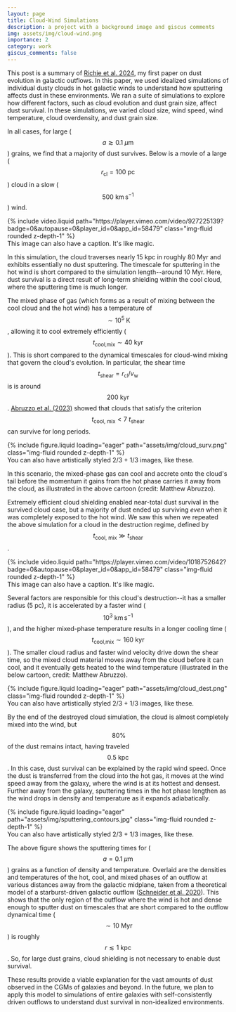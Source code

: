 ```yaml
---
layout: page
title: Cloud-Wind Simulations
description: a project with a background image and giscus comments
img: assets/img/cloud-wind.png
importance: 2
category: work
giscus_comments: false
---
```


This post is a summary of [Richie et al. 2024](https://ui.adsabs.harvard.edu/abs/2024arXiv240303711R/abstract), my first paper on dust evolution in galactic outflows. In this paper, we used idealized simulations of individual dusty clouds in hot galactic winds to understand how sputtering affects dust in these environments. We ran a suite of simulations to explore how different factors, such as cloud evolution and dust grain size, affect dust survival. In these simulations, we varied cloud size, wind speed, wind temperature, cloud overdensity, and dust grain size. 

In all cases, for large ($$ a\gtrsim0.1~{\mu\text{m}} $$) grains, we find that a majority of dust survives. Below is a movie of a large ($$ r_\text{cl}=100~\text{pc} $$) cloud in a slow ($$ 500~\text{km}\,\text{s}^{-1} $$) wind.

<div class="row justify-content-sm-center">
    <div class="col-sm mt-3 mt-md-0">
        {% include video.liquid path="https://player.vimeo.com/video/927225139?badge=0&amp;autopause=0&amp;player_id=0&amp;app_id=58479" class="img-fluid rounded z-depth-1" %}
    </div>
</div>
<div class="caption">
    This image can also have a caption. It's like magic.
</div>

In this simulation, the cloud traverses nearly 15 kpc in roughly 80 Myr and exhibits essentially no dust sputtering. The timescale for sputtering in the hot wind is short compared to the simulation length--around 10 Myr. Here, dust survival is a direct result of long-term shielding within the cool cloud, where the sputtering time is much longer. 

The mixed phase of gas (which forms as a result of mixing between the cool cloud and the hot wind) has a temperature of $$ \sim10^5~\text{K} $$, allowing it to cool extremely efficiently ($$ t_\text{cool,mix}\sim40~\text{kyr} $$). This is short compared to the dynamical timescales for cloud-wind mixing that govern the cloud's evolution. In particular, the shear time $$ t_\text{shear}=r_\text{cl}/v_\text{w} $$ is is around $$ 200~\text{kyr} $$. [Abruzzo et al. (2023)](https://ui.adsabs.harvard.edu/abs/2023arXiv230703228A/abstract) showed that clouds that satisfy the criterion $$ t_\text{cool, mix} < 7~t_\text{shear} $$ can survive for long periods.

<div class="row justify-content-sm-center">
  <div class="col-sm-8 mt-3 mt-md-0">
    {% include figure.liquid loading="eager" path="assets/img/cloud_surv.png" class="img-fluid rounded z-depth-1" %}
  </div>
</div>
<div class="caption">
    You can also have artistically styled 2/3 + 1/3 images, like these.
</div>

In this scenario, the mixed-phase gas can cool and accrete onto the cloud's tail before the momentum it gains from the hot phase carries it away from the cloud, as illustrated in the above cartoon (credit: Matthew Abruzzo).

Extremely efficient cloud shielding enabled near-total dust survival in the survived cloud case, but a majority of dust ended up surviving _even_ when it was completely exposed to the hot wind. We saw this when we repeated the above simulation for a cloud in the destruction regime, defined by $$ t_\text{cool, mix} \gg t_\text{shear} $$.

<div class="row justify-content-md-center">
    <div class="col-md mt-3 mt-md-0">
        {% include video.liquid path="https://player.vimeo.com/video/1018752642?badge=0&amp;autopause=0&amp;player_id=0&amp;app_id=58479" class="img-fluid rounded z-depth-1" %}
    </div>
</div>
<div class="caption">
    This image can also have a caption. It's like magic.
</div>

Several factors are responsible for this cloud's destruction--it has a smaller radius (5 pc), it is accelerated by a faster wind ($$ 10^3~\text{km}\,\text{s}^{-1} $$), and the higher mixed-phase temperature results in a longer cooling time ($$ t_\text{cool,mix}\sim160~\text{kyr} $$). The smaller cloud radius and faster wind velocity drive down the shear time, so the mixed cloud material moves away from the cloud before it can cool, and it eventually gets heated to the wind temperature (illustrated in the below cartoon, credit: Matthew Abruzzo).

<div class="row justify-content-sm-center">
  <div class="col-sm-8 mt-3 mt-md-0">
    {% include figure.liquid loading="eager" path="assets/img/cloud_dest.png" class="img-fluid rounded z-depth-1" %}
  </div>
</div>
<div class="caption">
    You can also have artistically styled 2/3 + 1/3 images, like these.
</div>

By the end of the destroyed cloud simulation, the cloud is almost completely mixed into the wind, but $$ ~80\% $$ of the dust remains intact, having traveled $$ 0.5~\text{kpc} $$. In this case, dust survival can be explained by the rapid wind speed. Once the dust is transferred from the cloud into the hot gas, it moves at the wind speed away from the galaxy, where the wind is at its hottest and densest. Further away from the galaxy, sputtering times in the hot phase lengthen as the wind drops in density and temperature as it expands adiabatically.

<div class="row justify-content-sm-center">
  <div class="col-sm mt-3 mt-md-0">
    {% include figure.liquid loading="eager" path="assets/img/sputtering_contours.jpg" class="img-fluid rounded z-depth-1" %}
</div>
<div class="caption">
    You can also have artistically styled 2/3 + 1/3 images, like these.
</div>

The above figure shows the sputtering times for ($$ a=0.1~{\mu\text{m}} $$) grains as a function of density and temperature. Overlaid are the densities and temperatures of the hot, cool, and mixed phases of an outflow at various distances away from the galactic midplane, taken from a theoretical model of a starburst-driven galactic outflow ([Schneider et al. 2020](https://ui.adsabs.harvard.edu/abs/2020ApJ...895...43S/abstractt)). This shows that the only region of the outflow where the wind is hot and dense enough to sputter dust on timescales that are short compared to the outflow dynamical time ($$ \sim10~\text{Myr} $$) is roughly $$ r\lesssim1~\text{kpc} $$. So, for large dust grains, cloud shielding is not necessary to enable dust survival.

These results provide a viable explanation for the vast amounts of dust observed in the CGMs of galaxies and beyond. In the future, we plan to apply this model to simulations of entire galaxies with self-consistently driven outflows to understand dust survival in non-idealized environments.
